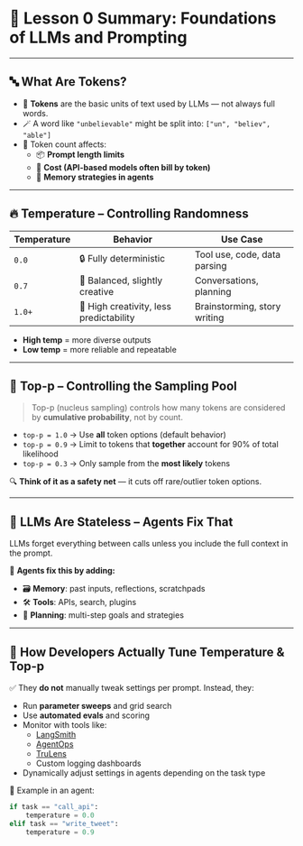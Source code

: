 # 📘 Lesson 0 Summary: Foundations of LLMs and Prompting

---

## 🔤 **What Are Tokens?**

- 🧩 **Tokens** are the basic units of text used by LLMs — not always full words.
- 🪄 A word like `"unbelievable"` might be split into: `["un", "believ", "able"]`
- 📏 Token count affects:
  - 📦 **Prompt length limits**
  - 💸 **Cost (API-based models often bill by token)**
  - 🧠 **Memory strategies in agents**

---

## 🔥 **Temperature – Controlling Randomness**

| Temperature | Behavior                               | Use Case                         |
|-------------|----------------------------------------|----------------------------------|
| `0.0`       | 🔒 Fully deterministic                 | Tool use, code, data parsing     |
| `0.7`       | 🎯 Balanced, slightly creative         | Conversations, planning          |
| `1.0+`      | 🎨 High creativity, less predictability | Brainstorming, story writing     |

- **High temp** = more diverse outputs  
- **Low temp** = more reliable and repeatable

---

## 🎯 **Top-p – Controlling the Sampling Pool**

> Top-p (nucleus sampling) controls how many tokens are considered by **cumulative probability**, not by count.

- `top-p = 1.0` → Use **all** token options (default behavior)
- `top-p = 0.9` → Limit to tokens that **together** account for 90% of total likelihood
- `top-p = 0.3` → Only sample from the **most likely** tokens

🔍 **Think of it as a safety net** — it cuts off rare/outlier token options.

---

## 🧠 **LLMs Are Stateless – Agents Fix That**

LLMs forget everything between calls unless you include the full context in the prompt.

🤖 **Agents fix this by adding:**
- 🗃️ **Memory**: past inputs, reflections, scratchpads
- 🛠️ **Tools**: APIs, search, plugins
- 🧭 **Planning**: multi-step goals and strategies

---

## 🧪 **How Developers Actually Tune Temperature & Top-p**

✅ They **do not** manually tweak settings per prompt. Instead, they:

- Run **parameter sweeps** and grid search
- Use **automated evals** and scoring
- Monitor with tools like:
  - [LangSmith](https://smith.langchain.com)
  - [AgentOps](https://www.agentops.ai/)
  - [TruLens](https://www.trulens.org/)
  - Custom logging dashboards
- Dynamically adjust settings in agents depending on the task type

🧠 Example in an agent:
```python
if task == "call_api":
    temperature = 0.0
elif task == "write_tweet":
    temperature = 0.9
